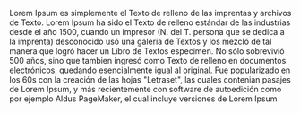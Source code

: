 Lorem Ipsum es simplemente el Texto de relleno de las imprentas y archivos de Texto. Lorem Ipsum ha sido el Texto de relleno estándar de las industrias desde el año 1500, 
cuando un impresor (N. del T. persona que se dedica a la imprenta) desconocido usó una galería de Textos y los mezcló de tal manera que logró hacer un Libro de Textos especimen. 
No sólo sobrevivió 500 años, sino que tambien ingresó como Texto de relleno en documentos electrónicos, quedando esencialmente igual al original. 
Fue popularizado en los 60s con la creación de las hojas "Letraset", las cuales contenian pasajes de Lorem Ipsum, y más recientemente con software de autoedición
como por ejemplo Aldus PageMaker, el cual incluye versiones de Lorem Ipsum